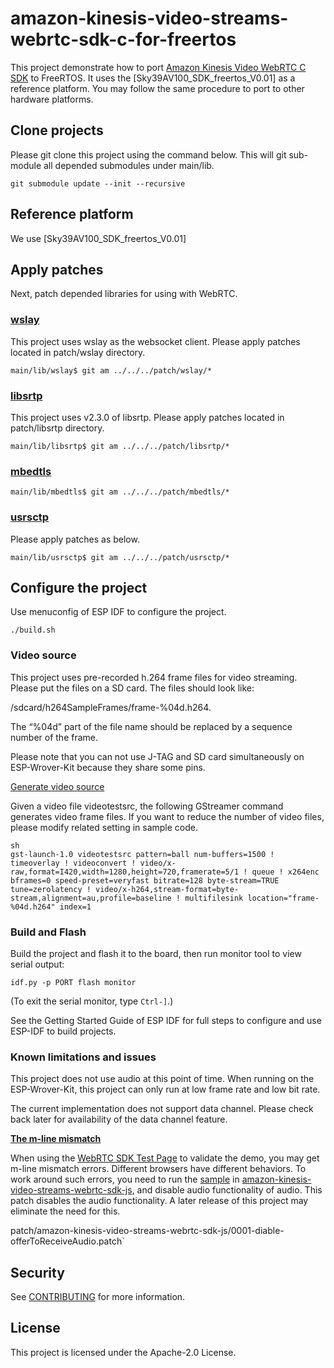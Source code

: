 # amazon-kinesis-video-streams-webrtc-sdk-c-for-freertos

This project demonstrate how to port [Amazon Kinesis Video WebRTC C SDK](https://github.com/awslabs/amazon-kinesis-video-streams-webrtc-sdk-c) to FreeRTOS.  It uses the [Sky39AV100_SDK_freertos_V0.01] as a reference platform.  You may follow the same procedure to port to other hardware platforms.

## Clone projects

Please git clone this project using the command below.  This will git sub-module all depended submodules under main/lib.

```
git submodule update --init --recursive
```

## Reference platform

We use [Sky39AV100_SDK_freertos_V0.01]

## Apply patches

Next, patch depended libraries for using with WebRTC.

### [wslay](https://github.com/tatsuhiro-t/wslay)

This project uses wslay as the websocket client. Please apply patches located in patch/wslay directory.

```
main/lib/wslay$ git am ../../../patch/wslay/*
```

### [libsrtp](https://github.com/cisco/libsrtp/releases/tag/v2.3.0)

This project uses v2.3.0 of libsrtp.  Please apply patches located in patch/libsrtp directory.

```
main/lib/libsrtp$ git am ../../../patch/libsrtp/*
```

### [mbedtls](https://github.com/Mbed-TLS/mbedtls/tree/v3.2.1)

```
main/lib/mbedtls$ git am ../../../patch/mbedtls/*
```

### [usrsctp](https://github.com/sctplab/usrsctp/commit/939d48f9632d69bf170c7a84514b312b6b42257d)

Please apply patches as below.

```
main/lib/usrsctp$ git am ../../../patch/usrsctp/*
```

## Configure the project

Use menuconfig of ESP IDF to configure the project.

```
./build.sh
```

### Video source

This project uses pre-recorded h.264 frame files for video streaming.  Please put the files on a SD card.  The files should look like:

/sdcard/h264SampleFrames/frame-%04d.h264. 

 The “%04d” part of the file name should be replaced by a sequence number of the frame.

Please note that you can not use J-TAG and SD card simultaneously on ESP-Wrover-Kit because they share some pins.

[Generate video source](https://github.com/awslabs/amazon-kinesis-video-streams-webrtc-sdk-c/blob/master/samples/h264SampleFrames/README.md)

Given a video file videotestsrc,  the following GStreamer command generates video frame files. If you want to reduce the number of video files, please modify related setting in sample code.



```
sh
gst-launch-1.0 videotestsrc pattern=ball num-buffers=1500 ! timeoverlay ! videoconvert ! video/x-raw,format=I420,width=1280,height=720,framerate=5/1 ! queue ! x264enc bframes=0 speed-preset=veryfast bitrate=128 byte-stream=TRUE tune=zerolatency ! video/x-h264,stream-format=byte-stream,alignment=au,profile=baseline ! multifilesink location="frame-%04d.h264" index=1
```

### Build and Flash

Build the project and flash it to the board, then run monitor tool to view serial output:

```
idf.py -p PORT flash monitor
```

(To exit the serial monitor, type `Ctrl-]`.)

See the Getting Started Guide of ESP IDF for full steps to configure and use ESP-IDF to build projects.

### Known limitations and issues

This project does not use audio at this point of time. When running on the ESP-Wrover-Kit, this project can only run at low frame rate and low bit rate.  

The current implementation does not support data channel. Please check back later for availability of the data channel feature.

**[The m-line mismatch](https://github.com/awslabs/amazon-kinesis-video-streams-webrtc-sdk-c/issues/803)**

When using the [WebRTC SDK Test Page](https://awslabs.github.io/amazon-kinesis-video-streams-webrtc-sdk-js/examples/index.html) to validate the demo, you may get m-line mismatch errors.  Different browsers have different behaviors.  To work around such errors, you need to run the [sample](https://github.com/awslabs/amazon-kinesis-video-streams-webrtc-sdk-js/#Development) in [amazon-kinesis-video-streams-webrtc-sdk-js](https://github.com/awslabs/amazon-kinesis-video-streams-webrtc-sdk-js), and disable audio functionality of audio. This patch disables the audio functionality.  A later release of this project may eliminate the need for this.

patch/amazon-kinesis-video-streams-webrtc-sdk-js/0001-diable-offerToReceiveAudio.patch`

## Security

See [CONTRIBUTING](CONTRIBUTING.md#security-issue-notifications) for more information.

## License

This project is licensed under the Apache-2.0 License.

